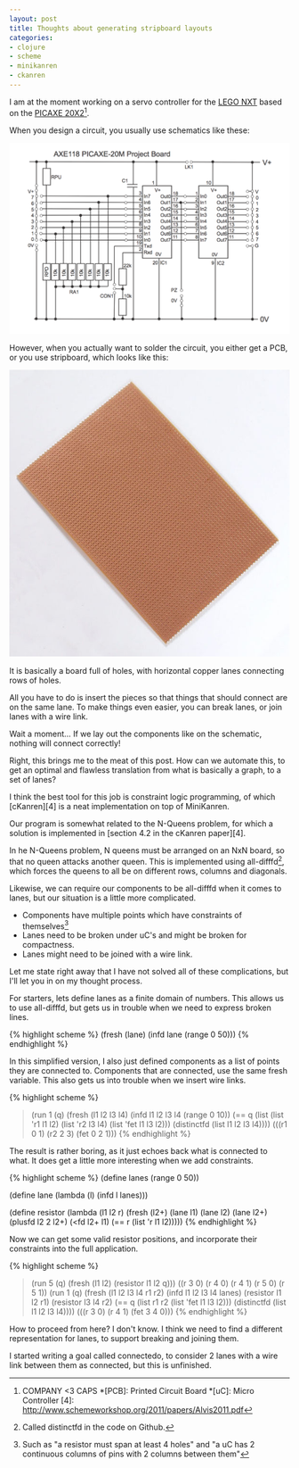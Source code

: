 ```yaml
---
layout: post
title: Thoughts about generating stripboard layouts
categories:
- clojure
- scheme
- minikanren
- ckanren
---
```


I am at the moment working on a servo controller for the [LEGO NXT][1] based on the [PICAXE 20X2][2][^3].

When you design a circuit, you usually use schematics like these:

![schematic](/images/picaxe_project_board.png)

However, when you actually want to solder the circuit, you either get a PCB, or you use stripboard, which looks like this:

![stripboard](/images/588px-Stripboard.jpg)

It is basically a board full of holes, with horizontal copper lanes connecting rows of holes.

All you have to do is insert the pieces so that things that should connect are on the same lane. To make things even easier, you can break lanes, or join lanes with a wire link.

Wait a moment… If we lay out the components like on the schematic, nothing will connect correctly!

Right, this brings me to the meat of this post. How can we automate this, to get an optimal and flawless translation from what is basically a graph, to a set of lanes?

I think the best tool for this job is constraint logic programming, of which [cKanren][4] is a neat implementation on top of MiniKanren.

Our program is somewhat related to the N-Queens problem, for which a solution is implemented in [section 4.2 in the cKanren paper][4].

In he N-Queens problem, N queens must be arranged on an NxN board, so that no queen attacks another queen. This is implemented using all-difffd[^6], which forces the queens to all be on different rows, columns and diagonals.

Likewise, we can require our components to be all-difffd when it comes to lanes, but our situation is a little more complicated.

- Components have multiple points which have constraints of themselves[^5]
- Lanes need to be broken under uC's and might be broken for compactness.
- Lanes might need to be joined with a wire link.

Let me state right away that I have not solved all of these complications, but I'll let you in on my thought process.

For starters, lets define lanes as a finite domain of numbers. This allows us to use all-difffd, but gets us in trouble when we need to express broken lines.

{% highlight scheme %}
(fresh (lane)
  (infd lane (range 0 50)))
{% endhighlight %}

In this simplified version, I also just defined components as a list of points they are connected to. Components that are connected, use the same fresh variable. This also gets us into trouble when we insert wire links.

{% highlight scheme %}
> (run 1 (q)
    (fresh (l1 l2 l3 l4)
      (infd l1 l2 l3 l4 (range 0 10))
      (== q (list (list 'r1 l1 l2) (list 'r2 l3 l4) (list 'fet l1 l3 l2)))
      (distinctfd (list l1 l2 l3 l4))))
(((r1 0 1) (r2 2 3) (fet 0 2 1)))
{% endhighlight %}

The result is rather boring, as it just echoes back what is connected to what. It does get a little more interesting when we add constraints.

{% highlight scheme %}
(define lanes (range 0 50))

(define lane
  (lambda (l)
    (infd l lanes)))

(define resistor
  (lambda (l1 l2 r)
    (fresh (l2+)
      (lane l1)
      (lane l2)
      (lane l2+)
      (plusfd l2 2 l2+)
      (<fd l2+ l1)
      (== r (list 'r l1 l2)))))
{% endhighlight %}

Now we can get some valid resistor positions, and incorporate their constraints into the full application.

{% highlight scheme %}
> (run 5 (q) (fresh (l1 l2) (resistor l1 l2 q)))
((r 3 0) (r 4 0) (r 4 1) (r 5 0) (r 5 1))
> (run 1 (q)
    (fresh (l1 l2 l3 l4 r1 r2)
      (infd l1 l2 l3 l4 lanes)
      (resistor l1 l2 r1)
      (resistor l3 l4 r2)
      (== q (list r1 r2 (list 'fet l1 l3 l2)))
      (distinctfd (list l1 l2 l3 l4))))
(((r 3 0) (r 4 1) (fet 3 4 0)))
{% endhighlight %}

How to proceed from here? I don't know. I think we need to find a different representation for lanes, to support breaking and joining them.

I started writing a goal called connectedo, to consider 2 lanes with a wire link between them as connected, but this is unfinished.

[1]: http://mindstorms.lego.com/
[2]: http://www.picaxe.com/
[^3]: COMPANY &LT;3 CAPS
*[PCB]: Printed Circuit Board
*[uC]: Micro Controller
[4]: http://www.schemeworkshop.org/2011/papers/Alvis2011.pdf
[^5]: Such as "a resistor must span at least 4 holes" and "a uC has 2 continuous columns of pins with 2 columns between them"

[^6]: Called distinctfd in the code on Github.
